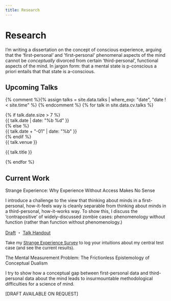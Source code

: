 ```yaml
---
title: Research
---
```


<h1 id="research">Research</h1>

<p class="page-description">I’m writing a dissertation on the concept of conscious experience, arguing that the ‘first-personal’ and 'first-personal' phenomenal aspects of the mind cannot be <em>conceptually</em> divorced from certain ‘third-personal’, functional aspects of the mind. In jargon form: that a mental state is p-conscious a priori entails that that state is a-conscious.</p>

<h2>Upcoming Talks</h2>

{% comment %}{% assign talks = site.data.talks | where_exp: "date", "date !< site.time" %} {% endcomment %}
{% for talk in site.data.cv.talks %}

<div class="talk row">
  {% if talk.date.size > 7 %}
  <div class="talk-date col">{{ talk.date | date: "%b %d" }}</div>
  {% else %}
  <div class="talk-date col">{{ talk.date + "-01" | date: "%b" }}</div>
  {% endif %}
  <div class="col">
    <div class="talk-venue">{{ talk.venue }}</div>
    <p class="talk-title">{{ talk.title }}</p>
  </div>
</div>

{% endfor %}

<h2>Current Work</h2>

<p class="item-title">Strange Experience: <span class="paper-subtitle">Why Experience Without Access Makes No Sense</span></p>

<div class="item-description">
<p>I introduce a challenge to the view that thinking about minds in a first-personal, how-it-feels way is cleanly separable from thinking about minds in a third-personal, how-it-works way. To show this, I discuss the ‘contrapositive’ of widely-discussed zombie cases: phenomenology without function (rather than function without phenomenology.)</p>
<div class="little-links">
	<a href="assets/Kernion - Strange Experience.pdf">Draft</a> ・ <a href="assets/Kernion - Strange Experience - Pacific APA Handout.pdf">Talk Handout</a>
</div>
</div>

<div class="card bg-faded">
<div class="card-block"><p style="margin-bottom:0; font-size:10pt;">Take my <a href="">Strange Experience Survey</a> to log your intuitions about my central test case (and see the current results).</p></div></div>

<p class="item-title">The Mental Measurement Problem: <span class="paper-subtitle">The Frictionless Epistemology of Conceptual Dualism</span></p>

<div class="item-description">
<p>I try to show how a conceptual gap between first-personal data and third-personal data about the mind leads to insurmountable methodological difficulties for a science of mind.</p>
<div class="little-links">
	<p>[DRAFT AVAILABLE ON REQUEST]</p>
</div>
</div>